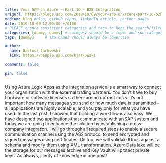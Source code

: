 ```yaml
---
title: Your SAP on Azure – Part 10 – B2B Integration
origurl: https://blogs.sap.com/2018/10/09/your-sap-on-azure-part-10-b2b-integration/
medium: blog #blog, github repos, linkedIn article, partner pages
date: 2019-10-09 12:00:00 +/0100
# PLEASE ensure consistent categories and tags to keep the search/filtering meaningful!
categories: [dummy, dummy] # category should be a topic and sub-category primary product
tags: [dummy]     # TAG names should always be lowercase

author:
  name: Bartosz Jarkowski
  link: https://people.sap.com/bjarkowski

comments: false

pin: false
---
```

Using Azure Logic Apps as the integration service is a smart way to connect your organization with the external trading partners. You don’t have to buy hardware or software licenses so there are no upfront costs. It’s not important how many messages you send or how much data is transmitted – all applications are highly scalable, and you pay only for what you have used. In the last post, I showed that building a workflow is also easy. We have designed two applications that communicate with an SAP system and today we are going to enhance the solution by establishing a cross-company integration. I will go through all required steps to enable a secure communication channel using the AS2 protocol to send encrypted and signed messages using certificates. On top, we will validate IDocs against a schema and modify them using XML transformation. Azure Data lake will be the storage for our messages archive and Key Vault will protect private keys. As always, plenty of knowledge in one post!
